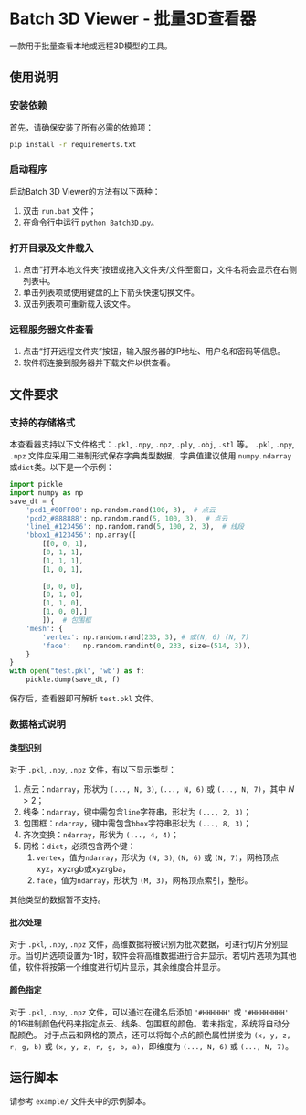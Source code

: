 # Batch 3D Viewer - 批量3D查看器
一款用于批量查看本地或远程3D模型的工具。
## 使用说明
### 安装依赖
首先，请确保安装了所有必需的依赖项：
```bash
pip install -r requirements.txt
```
### 启动程序
启动Batch 3D Viewer的方法有以下两种：
1. 双击 `run.bat` 文件；
2. 在命令行中运行 `python Batch3D.py`。
### 打开目录及文件载入
1. 点击“打开本地文件夹”按钮或拖入文件夹/文件至窗口，文件名将会显示在右侧列表中。
2. 单击列表项或使用键盘的上下箭头快速切换文件。
3. 双击列表项可重新载入该文件。
### 远程服务器文件查看
1. 点击“打开远程文件夹”按钮，输入服务器的IP地址、用户名和密码等信息。
2. 软件将连接到服务器并下载文件以供查看。
## 文件要求
### 支持的存储格式
本查看器支持以下文件格式：`.pkl`, `.npy`, `.npz`, `.ply`, `.obj`, `.stl` 等。
`.pkl`, `.npy`, `.npz` 文件应采用二进制形式保存字典类型数据，字典值建议使用 `numpy.ndarray` 或`dict`类。以下是一个示例：
```python
import pickle
import numpy as np
save_dt = {
    'pcd1_#00FF00': np.random.rand(100, 3),  # 点云
    'pcd2_#888888': np.random.rand(5, 100, 3),  # 点云
    'line1_#123456': np.random.rand(5, 100, 2, 3),  # 线段
    'bbox1_#123456': np.array([
        [[0, 0, 1],
        [0, 1, 1],
        [1, 1, 1],
        [1, 0, 1],
        
        [0, 0, 0],
        [0, 1, 0],
        [1, 1, 0],
        [1, 0, 0],]
        ]),  # 包围框
    'mesh': {
        'vertex': np.random.rand(233, 3), # 或(N, 6) (N, 7)
        'face':   np.random.randint(0, 233, size=(514, 3)),
    }
}
with open("test.pkl", 'wb') as f:
    pickle.dump(save_dt, f)
```
保存后，查看器即可解析 `test.pkl` 文件。
### 数据格式说明
#### 类型识别
对于 `.pkl`, `.npy`, `.npz` 文件，有以下显示类型：
1. 点云：`ndarray`，形状为 `(..., N, 3)`, `(..., N, 6)` 或 `(..., N, 7)`，其中 $N > 2$；
2. 线条：`ndarray`，键中需包含`line`字符串，形状为 `(..., 2, 3)`；
3. 包围框：`ndarray`，键中需包含`bbox`字符串形状为 `(..., 8, 3)`；
4. 齐次变换：`ndarray`，形状为 `(..., 4, 4)`；
5. 网格：`dict`，必须包含两个键：
    1. `vertex`，值为`ndarray`，形状为 `(N, 3)`, `(N, 6)` 或 `(N, 7)`，网格顶点xyz，xyzrgb或xyzrgba，
    2. `face`，值为`ndarray`，形状为 `(M, 3)`，网格顶点索引，整形。

其他类型的数据暂不支持。
#### 批次处理
对于 `.pkl`, `.npy`, `.npz` 文件，高维数据将被识别为批次数据，可进行切片分别显示。当切片选项设置为-1时，软件会将高维数据进行合并显示。若切片选项为其他值，软件将按第一个维度进行切片显示，其余维度合并显示。
#### 颜色指定
对于 `.pkl`, `.npy`, `.npz` 文件，可以通过在键名后添加 `'#HHHHHH'` 或 `'#HHHHHHHH'` 的16进制颜色代码来指定点云、线条、包围框的颜色。若未指定，系统将自动分配颜色。
对于点云和网格的顶点，还可以将每个点的颜色属性拼接为 `(x, y, z, r, g, b)` 或 `(x, y, z, r, g, b, a)`，即维度为 `(..., N, 6)` 或 `(..., N, 7)`。
## 运行脚本
请参考 `example/` 文件夹中的示例脚本。

